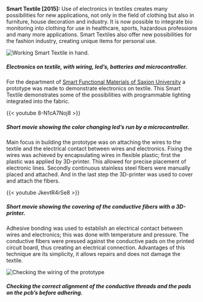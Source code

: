 **Smart Textile [2015]:** Use of electronics in textiles creates many possibilities for new applications, not only in the field of clothing but also in furniture, house decoration and industry. It is now possible to integrate bio monitoring into clothing for use in healthcare, sports, hazardous professions and many more applications. Smart Textiles also offer new possibilities for the fashion industry, creating unique items for personal use.

![Working Smart Textile in hand.](img/work/smart/Smart_in_hand_color.jpg)
##### Electronics on textile, with wiring, led’s, batteries and microcontroller.

For the department of [Smart Functional Materials of Saxion University](https://www.saxion.nl/designentechnologie/site/over/lectoraten/smart/smartfunctionalmaterials_english/ "Smart Functional Materials website.") a prototype was made to demonstrate electronics on textile. This Smart Textile demonstrates some of the possibilities with programmable lighting integrated into the fabric. 

{{< youtube 8-N1cA7Noj8 >}}
##### Short movie showing the color changing led’s run by a microcontroller.

Main focus in building the prototype was on attaching the wires to the textile and the electrical contact between wires and electronics. Fixing the wires was achieved by encapsulating wires in flexible plastic; first the plastic was applied by 3D-printer. This allowed for precise placement of electronic lines. Secondly continuous stainless steel fibers were manually placed and attached. And in the last step the 3D-printer was used to cover and attach the fibers.

{{< youtube JkevtR4rSe8 >}}
##### Short movie showing the covering of the conductive fibers with a 3D-printer.

Adhesive bonding was used to establish an electrical contact between wires and electronics; this was done with temperature and pressure. The conductive fibers were pressed against the conductive pads on the printed circuit board, thus creating an electrical connection. Advantages of this technique are its simplicity, it allows repairs and does not damage the textile. 

![Checking the wiring of the prototype](img/work/smart/Smart_checking_wires.jpg)
##### Checking the correct alignment of the conductive threads and the pads on the pcb’s before adhering.
